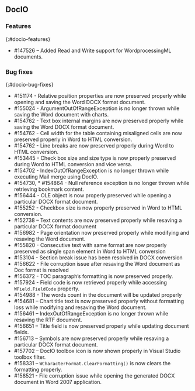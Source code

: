 ## DocIO

### Features
{:#docio-features}

* \#147526 – Added Read and Write support for WordprocessingML documents.

### Bug fixes
{:#docio-bug-fixes} 

* \#151174 - Relative position properties are now preserved properly while opening and saving the Word DOCX format document.
* \#155024 - ArgumentOutOfRangeException is no longer thrown while saving the Word document with charts.
* \#154762 - Text box internal margins are now preserved properly while saving the Word DOCX format document.
* \#154762 - Cell width for the table containing misaligned cells are now preserved properly in Word to HTML conversion.
* \#154762 - Line breaks are now preserved properly during Word to HTML conversion.
* \#153445 - Check box size and size type is now properly preserved during Word to HTML conversion and vice versa.
* \#154702 - IndexOutOfRangeException is no longer thrown while executing Mail merge using DocIO.
* \#154730, * \#154864 - Null reference exception is no longer thrown while retrieving bookmark content.
* \#156444 - OLE object is now properly preserved while opening a particular DOCX format document.
* \#155252 - Checkbox size is now properly preserved in Word to HTML conversion.
* \#152738 – Text contents are now preserved properly while resaving a particular DOCX format document
* \#156982 - Page orientation now preserved properly while modifying and resaving the Word document.
* \#155820 - Consecutive text with same format are now properly preserved as single span element in Word to HTML conversion
* \#153104 - Section break issue has been resolved in DOCX conversion
* \#156622 - File corruption issue after resaving the Word document as Doc format is resolved
* \#156372 - TOC paragraph’s formatting is now preserved properly.
* \#157924 - Field code is now retrieved properly while accessing `WField.FieldCode` property.
* \#154988 - The words count in the document will be updated properly
* \#154681 – Chart title text is now preserved properly without formatting loss while modifying and resaving the Word document.
* \#156461 – IndexOutOfRangeException is no longer thrown while resaving the RTF document.
* \#156651 – Title field is now preserved properly while updating document fields.
* \#156713 – Symbols are now preserved properly while resaving a particular DOCX format document.
* \#157702 – DocIO toolbox icon is now shown properly in Visual Studio toolbox filter.
* \#158331 – `WCharacterFormat.ClearFormatting()` is now clears the formatting properly.
* \#158521 - File corruption issue while opening the generated DOCX document in Word 2007 application.
